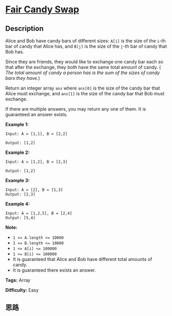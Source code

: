 # [Fair Candy Swap][title]

## Description

Alice and Bob have candy bars of different sizes: `A[i]` is the size of the
`i`-th bar of candy that Alice has, and `B[j]` is the size of the `j`-th bar
of candy that Bob has.

Since they are friends, they would like to exchange one candy bar each so that
after the exchange, they both have the same total amount of candy.  ( _The
total amount of candy  a person has is the sum of the sizes of candy bars they
have._)

Return an integer array `ans` where `ans[0]` is the size of the candy bar that
Alice must exchange, and `ans[1]` is the size of the candy bar that Bob must
exchange.

If there are multiple answers, you may return any one of them.  It is
guaranteed an answer exists.


**Example 1:**

```
Input: A = [1,1], B = [2,2]

Output: [1,2]

```

**Example 2:**

```
Input: A = [1,2], B = [2,3]

Output: [1,2]

```

**Example 3:**

```
Input: A = [2], B = [1,3]
Output: [2,3]
```

**Example 4:**

```
Input: A = [1,2,5], B = [2,4]
Output: [5,4]
```

**Note:**

* `1 <= A.length <= 10000`
* `1 <= B.length <= 10000`
* `1 <= A[i] <= 100000`
* `1 <= B[i] <= 100000`
* It is guaranteed that Alice and Bob have different total amounts of candy.
* It is guaranteed there exists an answer.

**Tags:** Array

**Difficulty:** Easy

## 思路

[title]: https://leetcode.com/problems/fair-candy-swap
